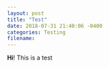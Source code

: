 ```yaml
---
layout: post
title: "Test"
date: 2018-07-31 21:40:06 -0400
categories: Testing
filename: 
---
```

**Hi**! This is a test
